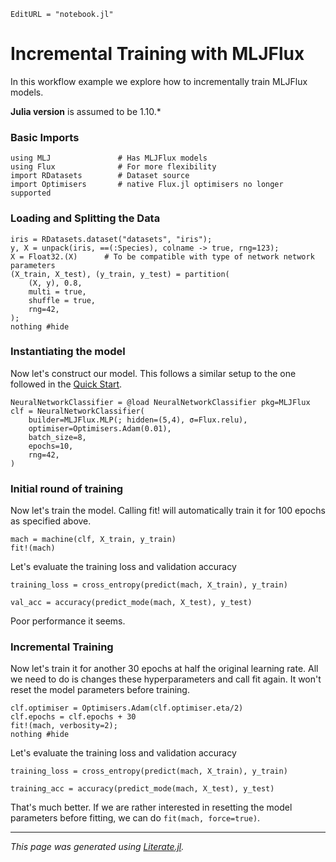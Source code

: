 ```@meta
EditURL = "notebook.jl"
```

# Incremental Training with MLJFlux
In this workflow example we explore how to incrementally train MLJFlux models.

**Julia version** is assumed to be 1.10.*

### Basic Imports

````@julia
using MLJ               # Has MLJFlux models
using Flux              # For more flexibility
import RDatasets        # Dataset source
import Optimisers       # native Flux.jl optimisers no longer supported
````

### Loading and Splitting the Data

````@julia
iris = RDatasets.dataset("datasets", "iris");
y, X = unpack(iris, ==(:Species), colname -> true, rng=123);
X = Float32.(X)      # To be compatible with type of network network parameters
(X_train, X_test), (y_train, y_test) = partition(
    (X, y), 0.8,
    multi = true,
    shuffle = true,
    rng=42,
);
nothing #hide
````

### Instantiating the model

Now let's construct our model. This follows a similar setup to the one followed in the
[Quick Start](../../index.md#Quick-Start).

````@julia
NeuralNetworkClassifier = @load NeuralNetworkClassifier pkg=MLJFlux
clf = NeuralNetworkClassifier(
    builder=MLJFlux.MLP(; hidden=(5,4), σ=Flux.relu),
    optimiser=Optimisers.Adam(0.01),
    batch_size=8,
    epochs=10,
    rng=42,
)
````

### Initial round of training

Now let's train the model. Calling fit! will automatically train it for 100 epochs as
specified above.

````@julia
mach = machine(clf, X_train, y_train)
fit!(mach)
````

Let's evaluate the training loss and validation accuracy

````@julia
training_loss = cross_entropy(predict(mach, X_train), y_train)
````

````@julia
val_acc = accuracy(predict_mode(mach, X_test), y_test)
````

Poor performance it seems.

### Incremental Training

Now let's train it for another 30 epochs at half the original learning rate. All we need
to do is changes these hyperparameters and call fit again. It won't reset the model
parameters before training.

````@julia
clf.optimiser = Optimisers.Adam(clf.optimiser.eta/2)
clf.epochs = clf.epochs + 30
fit!(mach, verbosity=2);
nothing #hide
````

Let's evaluate the training loss and validation accuracy

````@julia
training_loss = cross_entropy(predict(mach, X_train), y_train)
````

````@julia
training_acc = accuracy(predict_mode(mach, X_test), y_test)
````

That's much better. If we are rather interested in resetting the model parameters before
fitting, we can do `fit(mach, force=true)`.

---

*This page was generated using [Literate.jl](https://github.com/fredrikekre/Literate.jl).*

